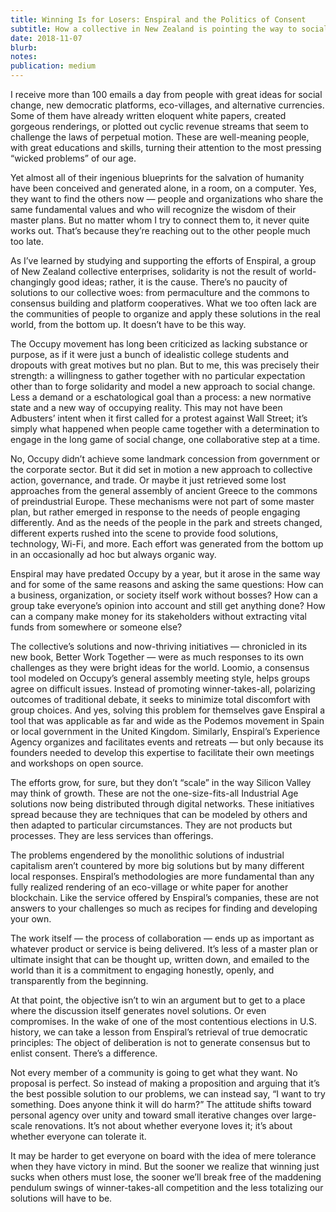 ```yaml
---
title: Winning Is for Losers: Enspiral and the Politics of Consent
subtitle: How a collective in New Zealand is pointing the way to social change from the bottom up
date: 2018-11-07
blurb: 
notes: 
publication: medium
---
```


I receive more than 100 emails a day from people with great ideas for social change, new democratic platforms, eco-villages, and alternative currencies. Some of them have already written eloquent white papers, created gorgeous renderings, or plotted out cyclic revenue streams that seem to challenge the laws of perpetual motion. These are well-meaning people, with great educations and skills, turning their attention to the most pressing “wicked problems” of our age.

Yet almost all of their ingenious blueprints for the salvation of humanity have been conceived and generated alone, in a room, on a computer. Yes, they want to find the others now — people and organizations who share the same fundamental values and who will recognize the wisdom of their master plans. But no matter whom I try to connect them to, it never quite works out. That’s because they’re reaching out to the other people much too late.

As I’ve learned by studying and supporting the efforts of Enspiral, a group of New Zealand collective enterprises, solidarity is not the result of world-changingly good ideas; rather, it is the cause. There’s no paucity of solutions to our collective woes: from permaculture and the commons to consensus building and platform cooperatives. What we too often lack are the communities of people to organize and apply these solutions in the real world, from the bottom up. It doesn’t have to be this way.

The Occupy movement has long been criticized as lacking substance or purpose, as if it were just a bunch of idealistic college students and dropouts with great motives but no plan. But to me, this was precisely their strength: a willingness to gather together with no particular expectation other than to forge solidarity and model a new approach to social change. Less a demand or a eschatological goal than a process: a new normative state and a new way of occupying reality. This may not have been Adbusters’ intent when it first called for a protest against Wall Street; it’s simply what happened when people came together with a determination to engage in the long game of social change, one collaborative step at a time.

No, Occupy didn’t achieve some landmark concession from government or the corporate sector. But it did set in motion a new approach to collective action, governance, and trade. Or maybe it just retrieved some lost approaches from the general assembly of ancient Greece to the commons of preindustrial Europe. These mechanisms were not part of some master plan, but rather emerged in response to the needs of people engaging differently. And as the needs of the people in the park and streets changed, different experts rushed into the scene to provide food solutions, technology, Wi-Fi, and more. Each effort was generated from the bottom up in an occasionally ad hoc but always organic way.

Enspiral may have predated Occupy by a year, but it arose in the same way and for some of the same reasons and asking the same questions: How can a business, organization, or society itself work without bosses? How can a group take everyone’s opinion into account and still get anything done? How can a company make money for its stakeholders without extracting vital funds from somewhere or someone else?

The collective’s solutions and now-thriving initiatives — chronicled in its new book, Better Work Together — were as much responses to its own challenges as they were bright ideas for the world. Loomio, a consensus tool modeled on Occupy’s general assembly meeting style, helps groups agree on difficult issues. Instead of promoting winner-takes-all, polarizing outcomes of traditional debate, it seeks to minimize total discomfort with group choices. And yes, solving this problem for themselves gave Enspiral a tool that was applicable as far and wide as the Podemos movement in Spain or local government in the United Kingdom. Similarly, Enspiral’s Experience Agency organizes and facilitates events and retreats — but only because its founders needed to develop this expertise to facilitate their own meetings and workshops on open source.

The efforts grow, for sure, but they don’t “scale” in the way Silicon Valley may think of growth. These are not the one-size-fits-all Industrial Age solutions now being distributed through digital networks. These initiatives spread because they are techniques that can be modeled by others and then adapted to particular circumstances. They are not products but processes. They are less services than offerings.

The problems engendered by the monolithic solutions of industrial capitalism aren’t countered by more big solutions but by many different local responses. Enspiral’s methodologies are more fundamental than any fully realized rendering of an eco-village or white paper for another blockchain. Like the service offered by Enspiral’s companies, these are not answers to your challenges so much as recipes for finding and developing your own.

The work itself — the process of collaboration — ends up as important as whatever product or service is being delivered. It’s less of a master plan or ultimate insight that can be thought up, written down, and emailed to the world than it is a commitment to engaging honestly, openly, and transparently from the beginning.

At that point, the objective isn’t to win an argument but to get to a place where the discussion itself generates novel solutions. Or even compromises. In the wake of one of the most contentious elections in U.S. history, we can take a lesson from Enspiral’s retrieval of true democratic principles: The object of deliberation is not to generate consensus but to enlist consent. There’s a difference.

Not every member of a community is going to get what they want. No proposal is perfect. So instead of making a proposition and arguing that it’s the best possible solution to our problems, we can instead say, “I want to try something. Does anyone think it will do harm?” The attitude shifts toward personal agency over unity and toward small iterative changes over large-scale renovations. It’s not about whether everyone loves it; it’s about whether everyone can tolerate it.

It may be harder to get everyone on board with the idea of mere tolerance when they have victory in mind. But the sooner we realize that winning just sucks when others must lose, the sooner we’ll break free of the maddening pendulum swings of winner-takes-all competition and the less totalizing our solutions will have to be.
